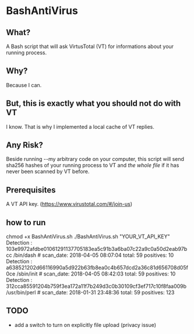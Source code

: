 # BashAntiVirus

## What?
A Bash script that will ask VirtusTotal (VT) for informations about your running process.

## Why?
Because I can.

## But, this is exactly what you should not do with VT
I know. 
That is why I implemented a local cache of VT replies.

## Any Risk?
Beside running --my arbitrary code on your computer, this script will send sha256 hashes of your running process to VT and *the whole file* if it has never been scanned by VT before.

## Prerequisites
A VT API key. (https://www.virustotal.com/#/join-us)

## how to run
chmod +x BashAntiVirus.sh
./BashAntiVirus.sh "YOUR_VT_API_KEY"
Detection : 103e9972afdbe01061291137705183ea5c91b3a6ba07c22a9c0a50d2eab97bcc /bin/dash #  scan_date: 2018-04-05 08:07:04  total: 59  positives: 10
Detection : a638521202d66116990a5d922b63fb8ea0c4b657dcd2a36c81d656708d05f0ce /sbin/init #  scan_date: 2018-04-05 08:42:03  total: 59  positives: 10
Detection : 312cca85591204b759f3ea172a11f7b249d3c0b30109cf3ef717c10f8faa009b /usr/bin/perl #  scan_date: 2018-01-31 23:48:36  total: 59  positives: 123

## TODO
- add a switch to turn on explicitly file upload (privacy issue)
